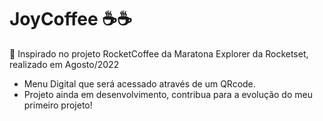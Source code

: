 # JoyCoffee ☕️☕️
🚀 Inspirado no projeto RocketCoffee da Maratona Explorer da Rocketset, realizado em Agosto/2022

- Menu Digital que será acessado através de um QRcode.
- Projeto ainda em desenvolvimento, contribua para a evolução do meu primeiro projeto!

